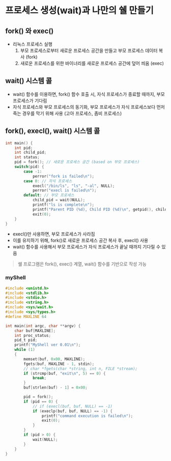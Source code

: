 # 프로세스 생성(wait)과 나만의 쉘 만들기
## fork() 와 exec()
- 리눅스 프로세스 실행
    1. 부모 프로세스로부터 새로운 프로세스 공간을 만들고 부모 프로세스 데이터 복사 (fork)
    2. 새로운 프로세스를 위한 바이너리를 새로운 프로세스 공간에 덮어 씌움 (exec)

## wait() 시스템 콜
- wait() 함수를 이용하면, fork() 함수 호출 시, 자식 프로세스가 종료할 때까지, 부모 프로세스가 기다림
- 자식 프로세스와 부모 프로세스의 동기화, 부모 프로세스가 자식 프로세스보다 먼저 죽는 경우를 막기 위해 사용 (고아 프로세스, 좀비 프로세스)

## fork(), execl(), wait() 시스템 콜
```C
int main() {
    int pid;
    int child_pid;
    int status;
    pid = fork(); // 새로운 프로세스 공간 (based on 부모 프로세스)
    switch(pid) {
        case -1:
            perror("fork is failed\n");
        case 0: // 자식 프로세스
            execl("/bin/ls", "ls", "-al", NULL);
            perror("execl is failed\n");
        default: // 부모 프로세스
            child_pid = wait(NULL);
            printf("ls is complete\n");
            printf("Parent PID (%d), Child PID (%d)\n", getpid(), child_pid);
            exit(0);
    }
}
```
- execl()만 사용하면, 부모 프로세스가 사라짐
- 이를 유지하기 위해, fork()로 새로운 프로세스 공간 복사 후, execl() 사용
- wait() 함수를 사용해서 부모 프로세스가 자식 프로세스가 끝날 때까지 기다릴 수 있음
> 쉘 프로그램은 fork(), exec() 계열, wait() 함수를 기반으로 작성 가능

### myShell
```C
#include <unistd.h>
#include <stdlib.h>
#include <stdio.h>
#include <string.h>
#include <sys/wait.h>
#include <sys/types.h>
#define MAXLINE 64

int main(int argc, char **argv) {
    char buf[MAXLINE];
    int proc_status;
    pid_t pid;
    printf("MyShell ver 0.01\n");
    while (1)
    {
        memset(buf, 0x00, MAXLINE);
        fgets(buf, MAXLINE - 1, stdin);
        // char *fgets(char *string, int n, FILE *stream);
        if (strcmp(buf, "exit\n", 5) == 0) {
            break;
        }
        buf[strlen(buf) - 1] = 0x00;

        pid = fork();
        if (pid == 0) {
            // if (execl(buf, buf, NULL) == -1)
            if (execlp(buf, buf, NULL) == -1) {
                printf("command execution is failed\n");
                exit(0);
            }
        }
        if (pid > 0) {
            wait(NULL);
        }
    }
}
```